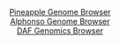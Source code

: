 <div id="Pineapple_Genome_Browser" align="center">
  <a href="https://igv.org/app/?sessionURL=blob:zZJra9swFIb_i6BlA8fX2q4NZSRp0nlZ2zSJk7WlGMWWbS225ElyLg357zsrG_uyQvNhYyDE0UGX93317NGaCEk5QyGydcvVLQtpSJZ8M8V1U5EbXBOJwhxXkmhIkJwIwlKCwj3KsVQ4nnyGk6VSjQwNg6qmU2NWcF06Oq7xM2d4I_WU10afVxVecoEVF9LoCbzmBi3WnQ1Z4qbR4W1Hd40MK2zgqik5k9xoCCuSDdyX_GolBWG8JkndVoq.CEhAD2jM9Bx_6C6m3TQlUo7ILsouuqOoO3cG8cOV13.Ibz8uYm9xOqUFw6oV5CK6ji_JjX1i9.53s2X_LuYn9nB8FT34bjmGcnPiXJ4Otg0VRF5YvnXuuJbneRAPZRnZ_k_OYdAj3V.ls1sZRM5ceV9Z3MzVuNf3s57VvY9e8X3QUMXTFmhAaSn80DI1x_Q01_Y6P0rrXDPNANIRnKLw8UlDSuB0Bdsf90jtGmAGSfKtfcFHQ1xkRKCwE5imbwWB7Z75Z2YQWAdtj1pR_b1oh_Ek8E27a9tektNKAdBZIlkjdcyYvk5zvXg.MksHGPp0Piz5ODbns7zXytl0VbT5aBU0d69SBI._fCBYfYumf8LdW4ToanksbJPpCCKaDUq8er42oZx4MI0GX6phtL1sz9I_huSD5eMCyrmosYL90IHlT.rWWFDMFDTWVNIlrajaLSBLvkGhZTsAL0p5xYFGJIrlO1MzNcs13_.G1Dk8Hb4D">Pineapple Genome Browser</a>
</div>
<div id="Alphonso_Genome_Browser" align="center">
  <a href="https://igv.org/app/?sessionURL=blob:zZRRa9swFIX_i6BlA8eW7NquDWVkadqGNkubzg1JKUa2ZVuNLbmSYjcN.e9TwsZeOmgeNgZ6kC6S7jlHH9qAlghJOQMhsE3kmggBA8iSd_e4biryDddEgjDHlSQGECQngrCUgHADciwVjqY3.mSpVCNDy6Kq6dWYFdyUjolr_MYZ7qSZ8toa8KrCCRdYcSGtrwK33KJF2.tIgpvG1L0d07UyrLCFq6bkTHKrIayIO31f_KsUF4TxmsT1qlJ0LyDWerTGzMzxl_7svp.mRMprsh5lZ_3rUf_BGUaLS2.wiCZXs8ibHd_TgmG1EuRsuOSLVzq4taPRdHrrTpzb7Fk5Ke2q7sg5Px6.NlQQeYZ8dOq4yHMDHQxlGXn9nzzrQQ_07c0u0bOfDheDK6dkdJkEtc2LUjRz.J5vD4KtASqerjQHIC2FHyJoONAzXNvr7abo1IBwl47gFISPTwZQAqdLvf1xA9S60bQASV5We3AMwEVGBAh7AYQ.CgLbPfFPYBCgrbEBK1H9vWgvomngQ7tv216c00pplLNYskaamDGzTXOzeDswywt6eSrQsKzHL8F6mF5FR_bFXCywPZFE_iFNA.jm.wfUVj.i6Z9w9xEhpkoOhY2qdna3vIvm3xM.H437D93L88n5Q.OP5._Gs_t9Dosm56LGSu_XFb38yVuLBcVM6UJLJU1oRdV6plPkHQiR7WhsQcorrjkEokg.QQMayIWff.PpbJ.2PwA-">Alphonso Genome Browser</a>
</div>


<div id="DAF_Genomics_Browser" align="center">
  <a href="https://igv.org/app/?sessionURL=blob:tZFra9swFIb_i2D9ZDuWb6kNYZg12YKTDmLcsJYSTuzjS2tbjiQnTUP..4TbMtgoY9CBJCTO5X11nhPZIxcVa0lALIO6BqVEI6JkhxiarsZraFCQIIdaoEY45sixTZEEJ5KDkJCsFqqylLITwWiUQa4X2LKmSoUhbAM6XbBelqhSdcuABp5ZCwdhpKxRyRJGUHclawUbQZqiELo56rAtNgdQx1tsM7TETdPXshpUN8qEMpYZOSi3VZvh01.M_AdltarP4ToOh_oIj_NsEkbz8MaeJrdfvS.3yfdv68RbX8RV0YLsOU6WlC9WPL5axyXudovZ7LE47m7c1IyKT_bVxfSpqziKCR3TS9ulruWQs0ZqlvYKAUlLTgPqaGPrUrMcR3.92q6nZsBZRYK7e41IDumjSr87EXnsFCgicNcPzDTCeIacBLpvmmPq.5brjB3T9.lZO5Ge1x9Mcpas_LFphZblGVtolH5e1cP4lNCfwY_C.Ftntf8V048Zfdhnx623XFIWhfl.GT88J9NiG83fwaSRd7.VM96AVKGX5ysUqJVag638RcU.359_Ag--">DAF Genomics Browser</a>
</div>
